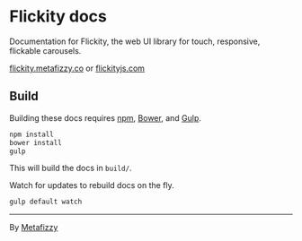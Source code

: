 # Flickity docs

Documentation for Flickity, the web UI library for touch, responsive, flickable carousels.

[flickity.metafizzy.co](http://flickity.metafizzy.co) or [flickityjs.com](http://flickityjs.com)

## Build

Building these docs requires [npm](http://npmjs.com), [Bower](http://bower.io), and [Gulp](http://gulpjs.com/).

``` bash
npm install
bower install
gulp
```

This will build the docs in `build/`.

Watch for updates to rebuild docs on the fly.

``` bash
gulp default watch
```

---

By [Metafizzy](http://metafizzy.co)
